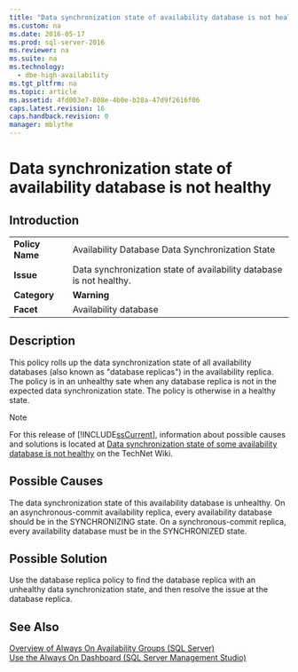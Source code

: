 ```yaml
---
title: "Data synchronization state of availability database is not healthy"
ms.custom: na
ms.date: 2016-05-17
ms.prod: sql-server-2016
ms.reviewer: na
ms.suite: na
ms.technology: 
  - dbe-high-availability
ms.tgt_pltfrm: na
ms.topic: article
ms.assetid: 4fd003e7-808e-4b0e-b28a-47d9f2616f06
caps.latest.revision: 16
caps.handback.revision: 0
manager: mblythe
---
```

# Data synchronization state of availability database is not healthy
## Introduction  
  
|||  
|-|-|  
|**Policy Name**|Availability Database Data Synchronization State|  
|**Issue**|Data synchronization state of availability database is not healthy.|  
|**Category**|**Warning**|  
|**Facet**|Availability database|  
  
## Description  
 This policy rolls up the data synchronization state of all availability databases (also known as "database replicas") in the availability replica. The policy is in an unhealthy sate when any database replica is not in the expected data synchronization state. The policy is otherwise in a healthy state.  
  
> [!NOTE]  
>  For this release of [!INCLUDE[ssCurrent](../../Topics/TopicNameContainA/tokens/ssCurrent_md.md)], information about possible causes and solutions is located at [Data synchronization state of some availability database is not healthy](http://go.microsoft.com/fwlink/p/?LinkId=220858) on the TechNet Wiki.  
  
## Possible Causes  
 The data synchronization state of this availability database is unhealthy. On an asynchronous-commit availability replica, every availability database should be in the SYNCHRONIZING state. On a synchronous-commit replica, every availability database must be in the SYNCHRONIZED state.  
  
## Possible Solution  
 Use the database replica policy to find the database replica with an unhealthy data synchronization state, and then resolve the issue at the database replica.  
  
## See Also  
 [Overview of Always On Availability Groups (SQL Server)](../../Topics/TopicNameNotContainA/Overview-of-Always-On-Availability-Groups--SQL-Server-.md)   
 [Use the Always On Dashboard (SQL Server Management Studio)](../../Topics/TopicNameNotContainA/Use-the-Always-On-Dashboard--SQL-Server-Management-Studio-.md)